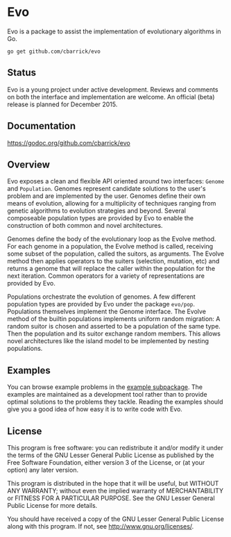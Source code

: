 # Evo

Evo is a package to assist the implementation of evolutionary algorithms in Go.

```
go get github.com/cbarrick/evo
```


## Status

Evo is a young project under active development. Reviews and comments on both the interface and implementation are welcome. An official (beta) release is planned for December 2015.


## Documentation

https://godoc.org/github.com/cbarrick/evo


## Overview

Evo exposes a clean and flexible API oriented around two interfaces: `Genome` and `Population`. Genomes represent candidate solutions to the user's problem and are implemented by the user. Genomes define their own means of evolution, allowing for a multiplicity of techniques ranging from genetic algorithms to evolution strategies and beyond. Several composeable population types are provided by Evo to enable the construction of both common and novel architectures.

Genomes define the body of the evolutionary loop as the Evolve method. For each genome in a population, the Evolve method is called, receiving some subset of the population, called the suitors, as arguments. The Evolve method then applies operators to the suiters (selection, mutation, etc) and returns a genome that will replace the caller within the population for the next iteration. Common operators for a variety of representations are provided by Evo.

Populations orchestrate the evolution of genomes. A few different population types are provided by Evo under the package `evo/pop`. Populations themselves implement the Genome interface. The Evolve method of the builtin populations implements uniform random migration: A random suitor is chosen and asserted to be a population of the same type. Then the population and its suitor exchange random members. This allows novel architectures like the island model to be implemented by nesting populations.


## Examples

You can browse example problems in the [example subpackage](https://github.com/cbarrick/evo/tree/master/example). The examples are maintained as a development tool rather than to provide optimal solutions to the problems they tackle. Reading the examples should give you a good idea of how easy it is to write code with Evo.


## License

This program is free software: you can redistribute it and/or modify it under the terms of the GNU Lesser General Public License as published by the Free Software Foundation, either version 3 of the License, or (at your option) any later version.

This program is distributed in the hope that it will be useful, but WITHOUT ANY WARRANTY; without even the implied warranty of MERCHANTABILITY or FITNESS FOR A PARTICULAR PURPOSE. See the GNU Lesser General Public License for more details.

You should have received a copy of the GNU Lesser General Public License along with this program. If not, see <http://www.gnu.org/licenses/>.
